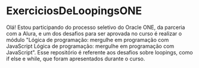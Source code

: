 # ExerciciosDeLoopingsONE

Olá! Estou participando do processo seletivo do Oracle ONE, da parceria com a Alura, e um dos desafios para ser aprovada no curso é realizar o módulo "Lógica de programação: mergulhe em programação com JavaScript Lógica de programação: mergulhe em programação com JavaScript". Esse repositório é referente aos desafios sobre loopings, como if else e while, que foram apresentados durante o curso.
